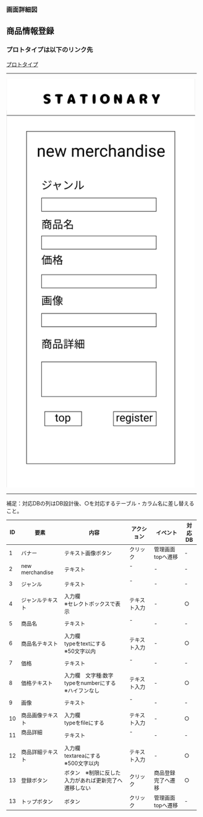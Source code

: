 ### 画面詳細図
## 商品情報登録
### プロトタイプは以下のリンク先
[プロトタイプ](https://www.figma.com/file/YN8g4ahM3raStzCZMDXhNA/stationary?node-id=1%3A2)
*****
<img src="img/商品情報登録.png" width="500">

*****
補足：対応DBの列はDB設計後、○を対応するテーブル・カラム名に差し替えること。

| ID | 要素 | 内容 | アクション | イベント | 対応DB |
|----|------|-----|------------|---------|-------|
|1   |バナー　　　　　        |テキスト画像ボタン|クリック   |管理画面topへ遷移|-|
|2   |new merchandise       |テキスト　　　　　|-    　　　|-        　　　   |-|
|3   |ジャンル　　　　       |テキスト　　　　　|-    　　　|-        　　　   |-|
|4   |ジャンルテキスト       |入力欄<br>※セレクトボックスで表示|テキスト入力|- |○|
|5   |商品名　　　　　       |テキスト　　　　　|-    　　　|-        　　　   |-|
|6   |商品名テキスト　       |入力欄<br>typeをtextにする<br>※50文字以内|テキスト入力|-|○|
|7   |価格     　　　       |テキスト　　　　　|-    　　　|-        　　　   |-|
|8   |価格テキスト　　       |入力欄　文字種:数字<br>typeをnumberにする<br>※ハイフンなし|テキスト入力|-|○|
|9   |画像　　　      　　  |テキスト　　　　　|-    　　　|-        　　　   |-|
|10  |商品画像テキスト       |入力欄<br>typeをfileにする|テキスト入力|-　   |○|
|11  |商品詳細     　　　　 |テキスト　　　　　|-    　　　|-        　　　   |-|
|12  |商品詳細テキスト　　　|入力欄<br>textareaにする<br>※500文字以内|テキスト入力|-        　　　   |○|
|13  |登録ボタン　　　      |ボタン　※制限に反した入力があれば更新完了へ遷移しない|クリック|商品登録完了へ遷移　　|○|
|13  |トップボタン　　　     |ボタン　　　　　　|クリック　　|管理画面topへ遷移　　|-|

